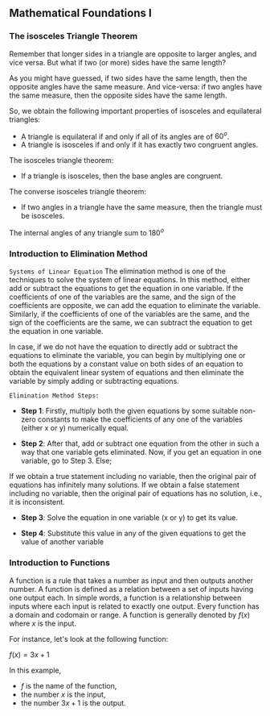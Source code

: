 ## Mathematical Foundations I






### The isosceles Triangle Theorem
Remember that longer sides in a triangle are opposite to larger angles, and vice versa. But what if two (or more) sides have the same length?

As you might have guessed, if two sides have the same length, then the opposite angles have the same measure. And vice-versa: if two angles have the same measure, then the opposite sides have the same length.

So, we obtain the following important properties of isosceles and equilateral triangles:

- A triangle is equilateral if and only if all of its angles are of $60^o$.
- A triangle is isosceles if and only if it has exactly two congruent angles.

The isosceles triangle theorem:
- If a triangle is isosceles, then the base angles are congruent.

The converse isosceles triangle theorem:
- If two angles in a triangle have the same measure, then the triangle must be isosceles.

The internal angles of any triangle sum to $180^o$


### Introduction to Elimination Method

`Systems of Linear Equation`
The elimination method is one of the techniques to solve the system of linear equations. In this method, either add or subtract the equations to get the equation in one variable. If the coefficients of one of the variables are the same, and the sign of the coefficients are opposite, we can add the equation to eliminate the variable. Similarly, if the coefficients of one of the variables are the same, and the sign of the coefficients are the same, we can subtract the equation to get the equation in one variable.

In case, if we do not have the equation to directly add or subtract the equations to eliminate the variable, you can begin by multiplying one or both the equations by a constant value on both sides of an equation to obtain the equivalent linear system of equations and then eliminate the variable by simply adding or subtracting equations.

`Elimination Method Steps:`

- **Step 1**: Firstly, multiply both the given equations by some suitable non-zero constants to make the coefficients of any one of the variables (either x or y) numerically equal.

- **Step 2**: After that, add or subtract one equation from the other in such a way that one variable gets eliminated. 
Now, if you get an equation in one variable, go to Step 3. Else;

If we obtain a true statement including no variable, then the original pair of equations has infinitely many solutions.
If we obtain a false statement including no variable, then the original pair of equations has no solution, i.e., it is inconsistent.

- **Step 3**: Solve the equation in one variable (x or y) to get its value.

- **Step 4**: Substitute this value in any of the given equations to get the value of another variable


### Introduction to Functions

A function is a rule that takes a number as input and then outputs another number. A function is defined as a relation between a set of inputs having one output each. In simple words, a function is a relationship between inputs where each input is related to exactly one output. Every function has a domain and codomain or range. 
A function is generally denoted by $f(x)$ where $x$ is the input.

For instance, let's look at the following function:

$`f(x) = 3x + 1`$


In this example,

- $f$ is the name of the function,
- the number $x$ is the input,
- the number $`3x + 1`$ is the output.
























































































































































